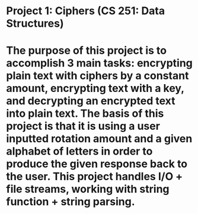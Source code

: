 # Project 1: Ciphers (CS 251: Data Structures)
# The purpose of this project is to accomplish 3 main tasks: encrypting plain text with ciphers by a constant amount, encrypting text with a key, and decrypting an encrypted text into plain text. The basis of this project is that it is using a user inputted rotation amount and a given alphabet of letters in order to produce the given response back to the user. This project handles I/O + file streams, working with string function + string parsing.
